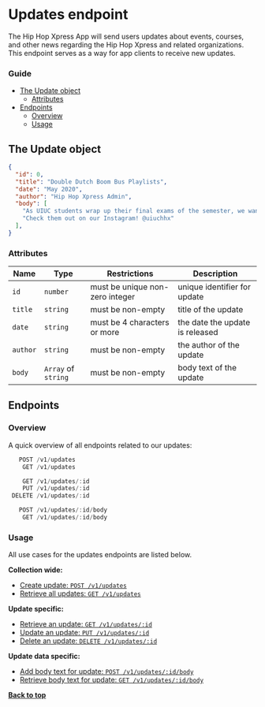 # Updates endpoint
The Hip Hop Xpress App will send users updates about events, courses, and other news regarding the Hip Hop Xpress and related organizations. This endpoint serves as a way for app clients to receive new updates.

### Guide
* [The Update object](#the-update-object)
  * [Attributes](#attributes)
* [Endpoints](#endpoints)
  * [Overview](#overview)
  * [Usage](#usage)

## The Update object
```json
{
  "id": 0,
  "title": "Double Dutch Boom Bus Playlists",
  "date": "May 2020",
  "author": "Hip Hop Xpress Admin",
  "body": [
    "As UIUC students wrap up their final exams of the semester, we want...",
    "Check them out on our Instagram! @uiuchhx"
  ],
}
```

### Attributes

Name | Type | Restrictions | Description
-|-|-|-
`id` | `number` | must be unique non-zero integer | unique identifier for update
`title` | `string` | must be non-empty | title of the update
`date` | `string` | must be 4 characters or more | the date the update is released
`author` | `string` | must be non-empty | the author of the update
`body` | `Array` of `string` | must be non-empty | body text of the update

## Endpoints

### Overview
A quick overview of all endpoints related to our updates:

```javascript
   POST /v1/updates
    GET /v1/updates

    GET /v1/updates/:id
    PUT /v1/updates/:id
 DELETE /v1/updates/:id

   POST /v1/updates/:id/body
    GET /v1/updates/:id/body
```

### Usage
All use cases for the updates endpoints are listed below.

**Collection wide:**
* [Create update: `POST /v1/updates`](#create-update)
* [Retrieve all updates: `GET /v1/updates`](#retrieve-all-updates)

**Update specific:**
* [Retrieve an update: `GET /v1/updates/:id`](#retrieve-update)
* [Update an update: `PUT /v1/updates/:id`](#update-update)
* [Delete an update: `DELETE /v1/updates/:id`](#delete-update)

**Update data specific:**
* [Add body text for update: `POST /v1/updates/:id/body`](#add-to-body)
* [Retrieve body text for update: `GET /v1/updates/:id/body`](#retrieve-body)

[**Back to top**](#updates-endpoint)